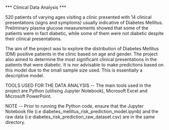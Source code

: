 *** Clinical Data Analysis ***

520 patients of varying ages visiting a clinic presented with 14 clinical presentations (signs and symptoms) usually indicative of Diabetes Mellitus. 
Preliminary plasma glucose measurements showed that some of the patients were in fact diabetic, while some of them were not diabetic despite their clinical presentations.

The aim of the project was to explore the distribution of Diabetes Mellitus (DM) positive patients in the clinic based on age and gender.
The project also aimed to determine the most significant clinical presentations in the patients that were diabetic. 
It is nor advisable to make predictions based on this model due to the small sample size used. This is essentially a descriptive model.

TOOLS USED FOR THE DATA ANALYSIS -- The main tools used in the project are Python (utilising Jupyter Notebook), Microsoft Excel and Microsoft PowerPoint.

NOTE -- Prior to running the Python code, ensure that the Jupyter Notebook file (i.e diabetes_mellitus_risk_prediction_model.ipynb)  and the raw data
(i.e diabetes_risk_prediction_raw_dataset.csv) are in the same directory.
